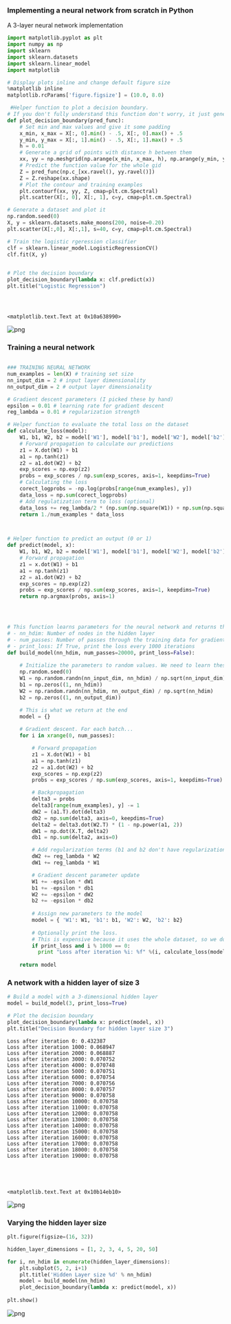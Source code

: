 
### Implementing a neural network from scratch in Python

A 3-layer neural network implementation




```python
import matplotlib.pyplot as plt
import numpy as np
import sklearn
import sklearn.datasets
import sklearn.linear_model
import matplotlib

# Display plots inline and change default figure size
%matplotlib inline
matplotlib.rcParams['figure.figsize'] = (10.0, 8.0)

 #Helper function to plot a decision boundary.
# If you don't fully understand this function don't worry, it just generates the contour plot below.
def plot_decision_boundary(pred_func):
    # Set min and max values and give it some padding
    x_min, x_max = X[:, 0].min() - .5, X[:, 0].max() + .5
    y_min, y_max = X[:, 1].min() - .5, X[:, 1].max() + .5
    h = 0.01
    # Generate a grid of points with distance h between them
    xx, yy = np.meshgrid(np.arange(x_min, x_max, h), np.arange(y_min, y_max, h))
    # Predict the function value for the whole gid
    Z = pred_func(np.c_[xx.ravel(), yy.ravel()])
    Z = Z.reshape(xx.shape)
    # Plot the contour and training examples
    plt.contourf(xx, yy, Z, cmap=plt.cm.Spectral)
    plt.scatter(X[:, 0], X[:, 1], c=y, cmap=plt.cm.Spectral)

# Generate a dataset and plot it
np.random.seed(0)
X, y = sklearn.datasets.make_moons(200, noise=0.20)
plt.scatter(X[:,0], X[:,1], s=40, c=y, cmap=plt.cm.Spectral)

# Train the logistic rgeression classifier
clf = sklearn.linear_model.LogisticRegressionCV()
clf.fit(X, y)

 
# Plot the decision boundary
plot_decision_boundary(lambda x: clf.predict(x))
plt.title("Logistic Regression")





```




    <matplotlib.text.Text at 0x10a638990>




![png](output_1_1.png)


### Training a neural network



```python

### TRAINING NEURAL NETWORK
num_examples = len(X) # training set size
nn_input_dim = 2 # input layer dimensionality
nn_output_dim = 2 # output layer dimensionality

# Gradient descent parameters (I picked these by hand)
epsilon = 0.01 # learning rate for gradient descent
reg_lambda = 0.01 # regularization strength

# Helper function to evaluate the total loss on the dataset
def calculate_loss(model):
    W1, b1, W2, b2 = model['W1'], model['b1'], model['W2'], model['b2']
    # Forward propagation to calculate our predictions
    z1 = X.dot(W1) + b1
    a1 = np.tanh(z1)
    z2 = a1.dot(W2) + b2
    exp_scores = np.exp(z2)
    probs = exp_scores / np.sum(exp_scores, axis=1, keepdims=True)
    # Calculating the loss
    corect_logprobs = -np.log(probs[range(num_examples), y])
    data_loss = np.sum(corect_logprobs)
    # Add regulatization term to loss (optional)
    data_loss += reg_lambda/2 * (np.sum(np.square(W1)) + np.sum(np.square(W2)))
    return 1./num_examples * data_loss



# Helper function to predict an output (0 or 1)
def predict(model, x):
    W1, b1, W2, b2 = model['W1'], model['b1'], model['W2'], model['b2']
    # Forward propagation
    z1 = x.dot(W1) + b1
    a1 = np.tanh(z1)
    z2 = a1.dot(W2) + b2
    exp_scores = np.exp(z2)
    probs = exp_scores / np.sum(exp_scores, axis=1, keepdims=True)
    return np.argmax(probs, axis=1)




# This function learns parameters for the neural network and returns the model.
# - nn_hdim: Number of nodes in the hidden layer
# - num_passes: Number of passes through the training data for gradient descent
# - print_loss: If True, print the loss every 1000 iterations
def build_model(nn_hdim, num_passes=20000, print_loss=False):
    
    # Initialize the parameters to random values. We need to learn these.
    np.random.seed(0)
    W1 = np.random.randn(nn_input_dim, nn_hdim) / np.sqrt(nn_input_dim)
    b1 = np.zeros((1, nn_hdim))
    W2 = np.random.randn(nn_hdim, nn_output_dim) / np.sqrt(nn_hdim)
    b2 = np.zeros((1, nn_output_dim))

    # This is what we return at the end
    model = {}
    
    # Gradient descent. For each batch...
    for i in xrange(0, num_passes):

        # Forward propagation
        z1 = X.dot(W1) + b1
        a1 = np.tanh(z1)
        z2 = a1.dot(W2) + b2
        exp_scores = np.exp(z2)
        probs = exp_scores / np.sum(exp_scores, axis=1, keepdims=True)

        # Backpropagation
        delta3 = probs
        delta3[range(num_examples), y] -= 1
        dW2 = (a1.T).dot(delta3)
        db2 = np.sum(delta3, axis=0, keepdims=True)
        delta2 = delta3.dot(W2.T) * (1 - np.power(a1, 2))
        dW1 = np.dot(X.T, delta2)
        db1 = np.sum(delta2, axis=0)

        # Add regularization terms (b1 and b2 don't have regularization terms)
        dW2 += reg_lambda * W2
        dW1 += reg_lambda * W1

        # Gradient descent parameter update
        W1 += -epsilon * dW1
        b1 += -epsilon * db1
        W2 += -epsilon * dW2
        b2 += -epsilon * db2
        
        # Assign new parameters to the model
        model = { 'W1': W1, 'b1': b1, 'W2': W2, 'b2': b2}
        
        # Optionally print the loss.
        # This is expensive because it uses the whole dataset, so we don't want to do it too often.
        if print_loss and i % 1000 == 0:
          print "Loss after iteration %i: %f" %(i, calculate_loss(model))
    
    return model
```

### A network with a hidden layer of size 3



```python
# Build a model with a 3-dimensional hidden layer
model = build_model(3, print_loss=True)

# Plot the decision boundary
plot_decision_boundary(lambda x: predict(model, x))
plt.title("Decision Boundary for hidden layer size 3")

```

    Loss after iteration 0: 0.432387
    Loss after iteration 1000: 0.068947
    Loss after iteration 2000: 0.068887
    Loss after iteration 3000: 0.070752
    Loss after iteration 4000: 0.070748
    Loss after iteration 5000: 0.070751
    Loss after iteration 6000: 0.070754
    Loss after iteration 7000: 0.070756
    Loss after iteration 8000: 0.070757
    Loss after iteration 9000: 0.070758
    Loss after iteration 10000: 0.070758
    Loss after iteration 11000: 0.070758
    Loss after iteration 12000: 0.070758
    Loss after iteration 13000: 0.070758
    Loss after iteration 14000: 0.070758
    Loss after iteration 15000: 0.070758
    Loss after iteration 16000: 0.070758
    Loss after iteration 17000: 0.070758
    Loss after iteration 18000: 0.070758
    Loss after iteration 19000: 0.070758





    <matplotlib.text.Text at 0x10b14eb10>




![png](output_5_2.png)


### Varying the hidden layer size



```python
plt.figure(figsize=(16, 32))

hidden_layer_dimensions = [1, 2, 3, 4, 5, 20, 50]

for i, nn_hdim in enumerate(hidden_layer_dimensions):
    plt.subplot(5, 2, i+1)
    plt.title('Hidden Layer size %d' % nn_hdim)
    model = build_model(nn_hdim)
    plot_decision_boundary(lambda x: predict(model, x))
    
plt.show()
```


![png](output_7_0.png)



```python

```
